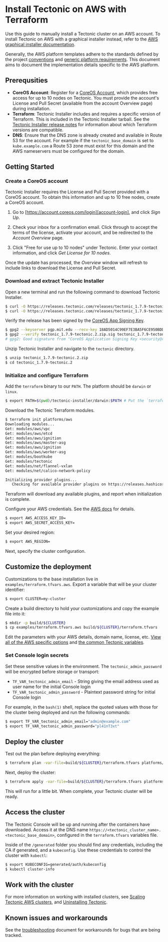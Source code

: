 # Install Tectonic on AWS with Terraform

Use this guide to manually install a Tectonic cluster on an AWS account. To install Tectonic on AWS with a graphical installer instead, refer to the [AWS graphical installer documentation][aws-gui].

Generally, the AWS platform templates adhere to the standards defined by the project [conventions][conventions] and [generic platform requirements][generic]. This document aims to document the implementation details specific to the AWS platform.

## Prerequsities

* **CoreOS Account**: Register for a [CoreOS Account][account-login], which provides free access for up to 10 nodes on Tectonic. You must provide the account's License and Pull Secret (available from the account Overview page) during installation.
* **Terraform**: Tectonic Installer includes and requires a specific version of Terraform. This is included in the Tectonic Installer tarball. See the [Tectonic Installer release notes][release-notes] for information about which Terraform versions are compatible.
* **DNS**: Ensure that the DNS zone is already created and available in Route 53 for the account. For example if the `tectonic_base_domain` is set to `kube.example.com` a Route 53 zone must exist for this domain and the AWS nameservers must be configured for the domain.


## Getting Started

### Create a CoreOS account

Tectonic Installer requires the License and Pull Secret provided with a CoreOS account. To obtain this information and up to 10 free nodes, create a CoreOS account.

1. Go to [https://account.coreos.com/login][account-login], and click *Sign Up*.

2. Check your inbox for a confirmation email. Click through to accept the terms of the license, activate your account, and be redirected to the *Account Overview* page.

3. Click "Free for use up to 10 nodes" under Tectonic. Enter your contact information, and click *Get License for 10 nodes*.

Once the update has processed, the *Overview* window will refresh to include links to download the License and Pull Secret.

### Download and extract Tectonic Installer

Open a new terminal and run the following command to download Tectonic Installer.

```bash
$ curl -O https://releases.tectonic.com/releases/tectonic_1.7.9-tectonic.2.zip
$ curl -O https://releases.tectonic.com/releases/tectonic_1.7.9-tectonic.2.zip.sig
```

Verify the release has been signed by the [CoreOS App Signing Key][verification-key].

```bash
$ gpg2 --keyserver pgp.mit.edu --recv-key 18AD5014C99EF7E3BA5F6CE950BDD3E0FC8A365E
$ gpg2 --verify tectonic_1.7.9-tectonic.2.zip.sig tectonic_1.7.9-tectonic.2.zip
# gpg2: Good signature from "CoreOS Application Signing Key <security@coreos.com>"
```

Unzip Tectonic Installer and navigate to the `tectonic` directory.

```bash
$ unzip tectonic_1.7.9-tectonic.2.zip
$ cd tectonic_1.7.9-tectonic.2
```

### Initialize and configure Terraform

Add the `terraform` binary to our `PATH`. The platform should be `darwin` or `linux`.

```bash
$ export PATH=$(pwd)/tectonic-installer/darwin:$PATH # Put the `terraform` binary on the PATH
```

Download the Tectonic Terraform modules.

```bash
$ terraform init platforms/aws
Downloading modules...
Get: modules/aws/vpc
Get: modules/aws/etcd
Get: modules/aws/ignition
Get: modules/aws/master-asg
Get: modules/aws/ignition
Get: modules/aws/worker-asg
Get: modules/bootkube
Get: modules/tectonic
Get: modules/net/flannel-vxlan
Get: modules/net/calico-network-policy

Initializing provider plugins...
   Checking for available provider plugins on https://releases.hashicorp.com...
```

Terraform will download any available plugins, and report when initialization is complete.

Configure your AWS credentials. See the [AWS docs][env] for details.

```bash
$ export AWS_ACCESS_KEY_ID=
$ export AWS_SECRET_ACCESS_KEY=
```

Set your desired region:

```bash
$ export AWS_REGION=
```

Next, specify the cluster configuration.

## Customize the deployment

Customizations to the base installation live in `examples/terraform.tfvars.aws`. Export a variable that will be your cluster identifier:

```bash
$ export CLUSTER=my-cluster
```

Create a build directory to hold your customizations and copy the example file into it:

```bash
$ mkdir -p build/${CLUSTER}
$ cp examples/terraform.tfvars.aws build/${CLUSTER}/terraform.tfvars
```

Edit the parameters with your AWS details, domain name, license, etc. [View all of the AWS specific options][aws-vars] and [the common Tectonic variables][vars].

### Set Console login secrets

Set these sensitive values in the environment. The `tectonic_admin_password` will be encrypted before storage or transport:

* `TF_VAR_tectonic_admin_email` - String giving the email address used as user name for the initial Console login
* `TF_VAR_tectonic_admin_password` - Plaintext password string for initial Console login

For example, in the `bash(1)` shell, replace the quoted values with those for the cluster being deployed and run the following commands:

```bash
$ export TF_VAR_tectonic_admin_email="admin@example.com"
$ export TF_VAR_tectonic_admin_password="pl41nT3xt"
```

## Deploy the cluster

Test out the plan before deploying everything:

```bash
$ terraform plan -var-file=build/${CLUSTER}/terraform.tfvars platforms/aws
```

Next, deploy the cluster:

```bash
$ terraform apply -var-file=build/${CLUSTER}/terraform.tfvars platforms/aws
```

This will run for a little bit. When complete, your Tectonic cluster will be ready.

## Access the cluster

The Tectonic Console will be up and running after the containers have downloaded. Access it at the DNS name `https://<tectonic_cluster_name>.<tectonic_base_domain>`, configured in the `terraform.tfvars` variables file.

Inside of the `/generated` folder you should find any credentials, including the CA if generated, and a `kubeconfig`. Use these credentials to control the cluster with `kubectl`:

```bash
$ export KUBECONFIG=generated/auth/kubeconfig
$ kubectl cluster-info
```

## Work with the cluster

For more information on working with installed clusters, see [Scaling Tectonic AWS clusters][scale-aws], and [Uninstalling Tectonic][uninstall].

## Known issues and workarounds

See the [troubleshooting][troubleshooting] document for workarounds for bugs that are being tracked.


[conventions]: ../../conventions.md
[generic]: ../../generic-platform.md
[env]: http://docs.aws.amazon.com/cli/latest/userguide/cli-chap-getting-started.html#cli-environment
[vars]: https://github.com/coreos/tectonic-installer/tree/master/Documentation/variables/config.md
[troubleshooting]: ../../troubleshooting/faq.md
[aws-vars]: https://github.com/coreos/tectonic-installer/tree/master/Documentation/variables/aws.md
[aws-gui]: https://coreos.com/tectonic/docs/latest/install/aws/index.html
[terraform]: https://www.terraform.io/downloads.html
[uninstall]: uninstall.md
[scale-aws]: ../../admin/aws-scale.md
[release-notes]: https://coreos.com/tectonic/releases/
[verification-key]: https://coreos.com/security/app-signing-key/
[account-login]: https://account.coreos.com/login

